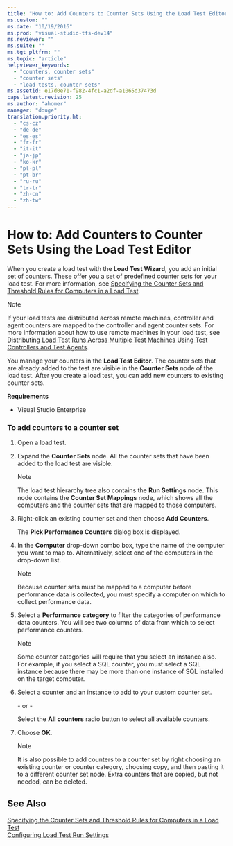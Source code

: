 ```yaml
---
title: "How to: Add Counters to Counter Sets Using the Load Test Editor | Microsoft Docs"
ms.custom: ""
ms.date: "10/19/2016"
ms.prod: "visual-studio-tfs-dev14"
ms.reviewer: ""
ms.suite: ""
ms.tgt_pltfrm: ""
ms.topic: "article"
helpviewer_keywords: 
  - "counters, counter sets"
  - "counter sets"
  - "load tests, counter sets"
ms.assetid: e17d0e71-f982-4fc1-a2df-a1065d37473d
caps.latest.revision: 25
ms.author: "ahomer"
manager: "douge"
translation.priority.ht: 
  - "cs-cz"
  - "de-de"
  - "es-es"
  - "fr-fr"
  - "it-it"
  - "ja-jp"
  - "ko-kr"
  - "pl-pl"
  - "pt-br"
  - "ru-ru"
  - "tr-tr"
  - "zh-cn"
  - "zh-tw"
---
```

# How to: Add Counters to Counter Sets Using the Load Test Editor
When you create a load test with the **Load Test Wizard**, you add an initial set of counters. These offer you a set of predefined counter sets for your load test. For more information, see [Specifying the Counter Sets and Threshold Rules for Computers in a Load Test](../test/specifying-the-counter-sets-and-threshold-rules-for-computers-in-a-load-test.md).  
  
> [!NOTE]
>  If your load tests are distributed across remote machines, controller and agent counters are mapped to the controller and agent counter sets. For more information about how to use remote machines in your load test, see [Distributing Load Test Runs Across Multiple Test Machines Using Test Controllers and Test Agents](../test/6e67a587-8aad-48cc-a8c0-6d4b399f3731.md).  
  
 You manage your counters in the **Load Test Editor**. The counter sets that are already added to the test are visible in the **Counter Sets** node of the load test. After you create a load test, you can add new counters to existing counter sets.  
  
 **Requirements**  
  
-   Visual Studio Enterprise  
  
### To add counters to a counter set  
  
1.  Open a load test.  
  
2.  Expand the **Counter Sets** node. All the counter sets that have been added to the load test are visible.  
  
    > [!NOTE]
    >  The load test hierarchy tree also contains the **Run Settings** node. This node contains the **Counter Set Mappings** node, which shows all the computers and the counter sets that are mapped to those computers.  
  
3.  Right-click an existing counter set and then choose **Add Counters**.  
  
     The **Pick Performance Counters** dialog box is displayed.  
  
4.  In the **Computer** drop-down combo box, type the name of the computer you want to map to. Alternatively, select one of the computers in the drop-down list.  
  
    > [!NOTE]
    >  Because counter sets must be mapped to a computer before performance data is collected, you must specify a computer on which to collect performance data.  
  
5.  Select a **Performance category** to filter the categories of performance data counters. You will see two columns of data from which to select performance counters.  
  
    > [!NOTE]
    >  Some counter categories will require that you select an instance also. For example, if you select a SQL counter, you must select a SQL instance because there may be more than one instance of SQL installed on the target computer.  
  
6.  Select a counter and an instance to add to your custom counter set.  
  
     \- or -  
  
     Select the **All counters** radio button to select all available counters.  
  
7.  Choose **OK**.  
  
    > [!NOTE]
    >  It is also possible to add counters to a counter set by right choosing an existing counter or counter category, choosing copy, and then pasting it to a different counter set node. Extra counters that are copied, but not needed, can be deleted.  
  
## See Also  
 [Specifying the Counter Sets and Threshold Rules for Computers in a Load Test](../test/specifying-the-counter-sets-and-threshold-rules-for-computers-in-a-load-test.md)   
 [Configuring Load Test Run Settings](../test/configuring-load-test-run-settings.md)